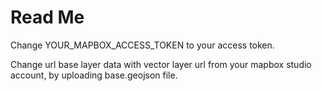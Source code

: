 # Read Me

Change YOUR_MAPBOX_ACCESS_TOKEN to your access token.

Change url base layer data with vector layer url from your mapbox studio account, by uploading base.geojson file.

